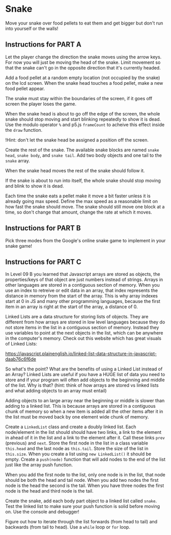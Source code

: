 # Snake

Move your snake over food pellets to eat them and get bigger but don't run into yourself or the walls!

## Instructions for PART A

Let the player change the direction the snake moves using the arrow keys. For now you will just be moving the head of the snake. Limit movement so that the snake can't go in the opposite direction that it's currently headed.

Add a food pellet at a random empty location (not occupied by the snake) on the lcd screen. When the snake head touches a food pellet, make a new food pellet appear.

The snake must stay within the boundaries of the screen, if it goes off screen the player loses the game.

When the snake head is about to go off the edge of the screen, the whole snake should stop moving and start blinking repeatedly to show it is dead. Use the modulo operator `%` and p5.js `frameCount` to acheive this effect inside the `draw` function.

!Hint: don't let the snake head be assigned a position off the screen.

Create the rest of the snake. The available snake blocks are named `snake head`, `snake body`, and `snake tail`. Add two body objects and one tail to the `snake` array.

When the snake head moves the rest of the snake should follow it.

If the snake is about to run into itself, the whole snake should stop moving and blink to show it is dead.

Each time the snake eats a pellet make it move a bit faster unless it is already going max speed. Define the max speed as a reasonable limit on how fast the snake should move. The snake should still move one block at a time, so don't change that amount, change the rate at which it moves.

## Instructions for PART B

Pick three modes from the Google's online snake game to implement in your snake game!

## Instructions for PART C

In Level 09 B you learned that Javascript arrays are stored as objects, the properties/keys of that object are just numbers instead of strings. Arrays in other languages are stored in a contiguous section of memory. When you use an index to retreive or edit data in an array, that index represents the distance in memory from the start of the array. This is why array indexes start at 0 in JS and many other programming languages, because the first item in an array is right at the start of the array, a distance of 0.

Linked Lists are a data structure for storing lists of objects. They are different from how arrays are stored in low level languages because they do not store items in the list in a contiguous section of memory. Instead they use variables to point at the next objects in the list, which can be anywhere in the computer's memory. Check out this website which has great visuals of Linked Lists:

https://javascript.plainenglish.io/linked-list-data-structure-in-javascript-daab76c6f6de

So what's the point? What are the benefits of using a Linked List instead of an Array? Linked Lists are useful if you have a HUGE list of data you need to store and if your program will often add objects to the beginning and middle of the list. Why is that? (hint: think of how arrays are stored vs linked lists and what adding objects to an array must entail)

Adding objects to an large array near the beginning or middle is slower than adding to a linked list. This is because arrays are stored in a contiguous chunk of memory so when a new item is added all the other items after it in the list must be moved back by one element wide chunk of memory.

Create a `LinkedList` class and create a doubly linked list. Each node/element in the list should should have two links, a link to the element in ahead of it in the list and a link to the element after it. Call these links `prev` (previous) and `next`. Store the first node in the list in a class variable `this.head` and the last node as `this.tail`. Store the size of the list in `this.size`. When you create a list using `new LinkedList()` it should be empty. Create a `push(node)` function that will add nodes to the end of the list just like the array push function.

When you add the first node to the list, only one node is in the list, that node should be both the head and tail node. When you add two nodes the first node is the head the second is the tail. When you have three nodes the first node is the head and third node is the tail.

Create the snake, add each body part object to a linked list called `snake`. Test the linked list to make sure your push function is solid before moving on. Use the console and debugger!

Figure out how to iterate through the list forwards (from head to tail) and backwards (from tail to head). Use a `while` loop or `for` loop.
